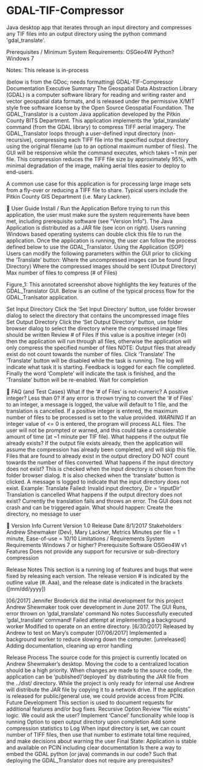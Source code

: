 # GDAL-TIF-Compressor
Java desktop app that iterates through an input directory and compresses any TIF files into an output directory using the python command 'gdal_translate'.

Prerequisites / Minimum System Requirements:
  OSGeo4W
  Python?
  Windows 7

Notes:
This release is in-process

(below is from the GDoc; needs formatting)
GDAL-TIF-Compressor    Documentation
Executive Summary
The Geospatial Data Abstraction Library (GDAL) is a computer software library for reading and writing raster and vector geospatial data formats, and is released under the permissive X/MIT style free software license by the Open Source Geospatial Foundation. The GDAL_Translator is a custom Java application developed by the Pitkin County BITS Department. This application implements the ‘gdal_translate’ command (from the GDAL library) to compress TIFF aerial imagery. The GDAL_Translator loops through a user-defined input directory (non-recursive), compressing each TIFF file into the specified output directory using the original filename (up to an optional maximum number of files). The GUI will be responsive while the command executes, which takes ~1 min per file.  This compression reduces the TIFF file size by approximately 95%, with minimal degradation of the image, making aerial tiles easier to deploy to end-users.

A common use case for this application is for processing large image sets from a fly-over or reducing a TIFF file to share.   Typical users include the Pitkin County GIS Department (i.e. Mary Lackner).



User Guide
Install / Run the Application
Before trying to run this application, the user must make sure the system requirements have been met, including prerequisite software (see “Version Info”). The Java Application is distributed as a JAR file (see icon on right). Users running Windows based operating systems can double click this file to run the application. Once the application is running, the user can follow the process defined below to use the GDAL_Translator.
Using the Application (SOP)
Users can modify the following parameters within the GUI prior to clicking the ‘Translate’ button:
Where the uncompressed images can be found (Input Directory)
Where the compressed images should be sent (Output Directory)
Max number of files to compress (# of Files)

Figure_1: This annotated screenshot above highlights the key features of the GDAL_Translator GUI. Below is an outline of the typical process flow for the GDAL_Tranlsator application.

Set Input Directory
Click the ‘Set Input Directory’ button, use folder browser dialog to select the directory that contains the uncompressed image files
Set Output Directory
Click the ‘Set Output Directory’ button, use folder browser dialog to select the directory where the compressed image files should be written
Review # of Files
If this value is a positive integer (≥0) then the application will run through all files, otherwise the application will only compress the specified number of files
NOTE: Output files that already exist do not count towards the number of files.
Click ‘Translate’
The ‘Translate’ button will be disabled while the task is running.
The log will indicate what task it is starting.
Feedback is logged for each file completed.
Finally the word ‘Complete’ will indicate the task is finished, and the ‘Translate’ button will be re-enabled.
Wait for completion



FAQ (and Test Cases)
What if the ‘# of Files’ is not-numeric? A positive integer? Less than 0?
If any error is thrown trying to convert the ‘# of Files’ to an integer, a message is logged, the value will default to 1 file, and the translation is cancelled.
If a positive integer is entered, the maximum number of files to be processed is set to the value provided.
*WARNING* If an integer value of <= 0 is entered, the program will process ALL files. The user will not be prompted or warned, and this could take a considerable amount of time (at ~1 minute per TIF file).
What happens if the output file already exists?
If the output file exists already, then the application will assume the compression has already been completed, and will skip this file.
Files that are found to already exist in the output directory DO NOT count towards the number of files converted.
What happens if the input directory does not exist?
This is checked when the input directory is chosen from the folder browser dialog. It is also checked when the ‘translate’ button is clicked.
A message is logged to indicate that the input directory does not exist.
Example: Translate Failed: Invalid input directory, Dir = 'inputDir’
Translation is cancelled
What happens if the output directory does not exist?
Currently the translation fails and throws an error. The GUI does not crash and can be triggered again.
What should happen: Create the directory, no message to user




Version Info
Current Version
1.0
Release Date
8/1/2017
Stakeholders
Andrew Shewmaker (Dev), Mary Lackner,
Metrics
Minutes per file = 1 minute, Ease-of-use = 10/10
Limitations / Requirements
System Requirements
Windows 7 or higher?
Prerequisite Software
OSGeo4W v1
Features
Does not provide any support for recursive or sub-directory compression


Release Notes
This section is a running log of features and bugs that were fixed by releasing each version. The release version # is indicated by the outline value (#. Aaa), and the release date is indicated in the brackets ([mm/dd/yyyy])

[06/2017] Jennifer Broderick did the initial development for this project
Andrew Shewmaker took over development in June 2017. The GUI Runs, error thrown on ‘gdal_translate’ command
No notes
Successfully executed ‘gdal_translate’ command!
Failed attempt at implementing a background worker
Modified to operate on an entire directory.
[6/30/2017] Released by Andrew to test on Mary’s computer
[07/06/2017] Implemented a background worker to reduce slowing down the computer.
[unreleased] Adding documentation, cleaning up error handling

Release Process
The source code for this project is currently located on Andrew Shewmaker’s desktop. Moving the code to a centralized location should be a high priority. When changes are made to the source code, the application can be ‘published’/’deployed’ by distributing the JAR file from the ../dist/ directory. While the project is only ready for internal use Andrew will distribute the JAR file by copying it to a network drive. If the application is released for public/general use, we could provide access from PCIN.
Future Development
This section is used to document requests for additional features and/or bug fixes.
Recursive Option
Review “file exists” logic. We could ask the user?
Implement ‘Cancel’ functionality while loop is running
Option to open output directory upon completion
Add some compression statistics to Log
When input directory is set, we can count number of TIFF files, then use that number to estimate total time required, and make decisions about warning the user
Final State: Application is stable and available on PCIN including clear documentation
Is there a way to embed the GDAL python (or java) commands in our code? Such that deploying the GDAL_Translator does not require any prerequisites?


